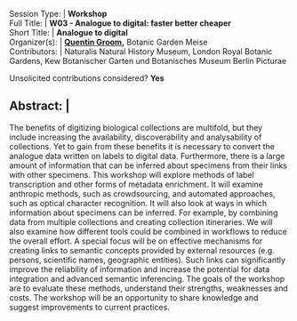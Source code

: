 

Session Type: | **Workshop**  
Full Title:   | **W03 - Analogue to digital: faster better cheaper**  
Short Title:  | **Analogue to digital**  
Organizer(s): | **[Quentin Groom](mailto:quentin.groom@plantentuinmeise.be),** Botanic Garden Meise  
Contributors: | Naturalis Natural History Museum, London Royal Botanic Gardens, Kew Botanischer Garten und Botanisches Museum Berlin Picturae  

<!--
**How many 80-minute sessions are you requesting?** 2
Technical Requirements: | none
-->

Unsolicited contributions considered?  **Yes**

## Abstract: | 

The benefits of digitizing biological collections are multifold, but they include increasing the availability, discoverability and analysability of collections. Yet to gain from these benefits it is necessary to convert the analogue data written on labels to digital data. Furthermore, there is a large amount of information that can be inferred about specimens from their links with other specimens. This workshop will explore methods of label transcription and other forms of metadata enrichment. It will examine anthropic methods, such as crowdsourcing, and automated approaches, such as optical character recognition. It will also look at ways in which information about specimens can be inferred. For example, by combining data from multiple collections and creating collection itineraries. We will also examine how different tools could be combined in workflows to reduce the overall effort. A special focus will be on effective mechanisms for creating links to semantic concepts provided by external resources (e.g. persons, scientific names, geographic entities). Such links can significantly improve the reliability of information and increase the potential for data integration and advanced semantic inferencing. The goals of the workshop are to evaluate these methods, understand their strengths, weaknesses and costs. The workshop will be an opportunity to share knowledge and suggest improvements to current practices.

